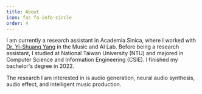 ```yaml
---
title: About
icon: fas fa-info-circle
order: 4
---
```


I am currently a research assistant in Academia Sinica, where I worked with [Dr. Yi-Shuang Yang](http://mac.citi.sinica.edu.tw/~yang/) in the Music and AI Lab. Before being a research assistant, I studied at National Taiwan University (NTU) and majored in Computer Science and Information Engineering (CSIE). I finished my bachelor's degree in 2022. 

The research I am interested in is audio generation, neural audio synthesis, audio effect, and intelligent music production. 

